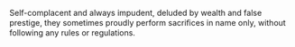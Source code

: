 Self-complacent and always impudent, deluded by wealth and false prestige, they sometimes proudly perform sacriﬁces in name only, without following any rules or regulations.